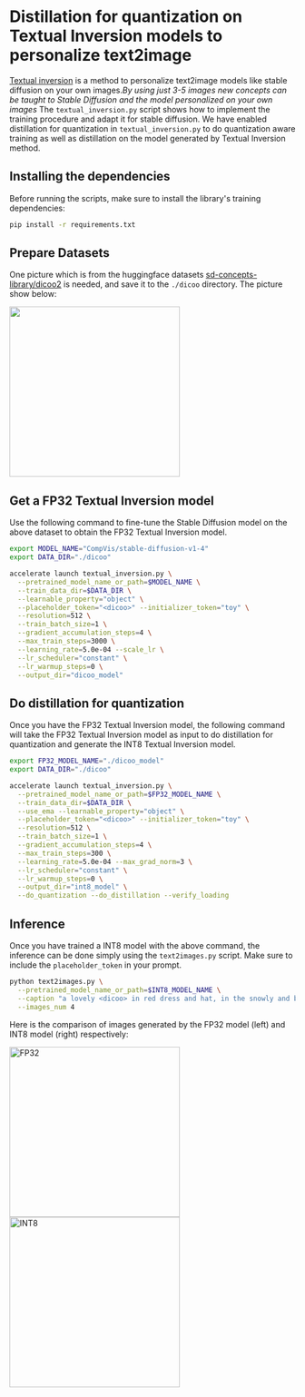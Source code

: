 # Distillation for quantization on Textual Inversion models to personalize text2image

[Textual inversion](https://arxiv.org/abs/2208.01618) is a method to personalize text2image models like stable diffusion on your own images._By using just 3-5 images new concepts can be taught to Stable Diffusion and the model personalized on your own images_
The `textual_inversion.py` script shows how to implement the training procedure and adapt it for stable diffusion.
We have enabled distillation for quantization in `textual_inversion.py` to do quantization aware training as well as distillation on the model generated by Textual Inversion method.

## Installing the dependencies

Before running the scripts, make sure to install the library's training dependencies:

```bash
pip install -r requirements.txt
```

## Prepare Datasets

One picture which is from the huggingface datasets [sd-concepts-library/dicoo2](https://huggingface.co/sd-concepts-library/dicoo2) is needed, and save it to the `./dicoo` directory. The picture show below:

<a href="https://huggingface.co/sd-concepts-library/dicoo2/blob/main/concept_images/1.jpeg">
    <img src="https://huggingface.co/sd-concepts-library/dicoo2/resolve/main/concept_images/1.jpeg" width = "300" height="300">
</a>

## Get a FP32 Textual Inversion model

Use the following command to fine-tune the Stable Diffusion model on the above dataset to obtain the FP32 Textual Inversion model.

```bash
export MODEL_NAME="CompVis/stable-diffusion-v1-4"
export DATA_DIR="./dicoo"

accelerate launch textual_inversion.py \
  --pretrained_model_name_or_path=$MODEL_NAME \
  --train_data_dir=$DATA_DIR \
  --learnable_property="object" \
  --placeholder_token="<dicoo>" --initializer_token="toy" \
  --resolution=512 \
  --train_batch_size=1 \
  --gradient_accumulation_steps=4 \
  --max_train_steps=3000 \
  --learning_rate=5.0e-04 --scale_lr \
  --lr_scheduler="constant" \
  --lr_warmup_steps=0 \
  --output_dir="dicoo_model"
```

## Do distillation for quantization

Once you have the FP32 Textual Inversion model, the following command will take the FP32 Textual Inversion model as input to do distillation for quantization and generate the INT8 Textual Inversion model.

```bash
export FP32_MODEL_NAME="./dicoo_model"
export DATA_DIR="./dicoo"

accelerate launch textual_inversion.py \
  --pretrained_model_name_or_path=$FP32_MODEL_NAME \
  --train_data_dir=$DATA_DIR \
  --use_ema --learnable_property="object" \
  --placeholder_token="<dicoo>" --initializer_token="toy" \
  --resolution=512 \
  --train_batch_size=1 \
  --gradient_accumulation_steps=4 \
  --max_train_steps=300 \
  --learning_rate=5.0e-04 --max_grad_norm=3 \
  --lr_scheduler="constant" \
  --lr_warmup_steps=0 \
  --output_dir="int8_model" \
  --do_quantization --do_distillation --verify_loading
```

## Inference

Once you have trained a INT8 model with the above command, the inference can be done simply using the `text2images.py` script. Make sure to include the `placeholder_token` in your prompt.

```bash
python text2images.py \
  --pretrained_model_name_or_path=$INT8_MODEL_NAME \
  --caption "a lovely <dicoo> in red dress and hat, in the snowly and brightly night, with many brighly buildings." \
  --images_num 4
```

Here is the comparison of images generated by the FP32 model (left) and INT8 model (right) respectively:

<p float="left">
  <img src="https://huggingface.co/datasets/Intel/textual_inversion_dicoo_dfq/resolve/main/FP32.png" width = "300" height = "300" alt="FP32" align=center />
  <img src="https://huggingface.co/datasets/Intel/textual_inversion_dicoo_dfq/resolve/main/INT8.png" width = "300" height = "300" alt="INT8" align=center />
</p>

